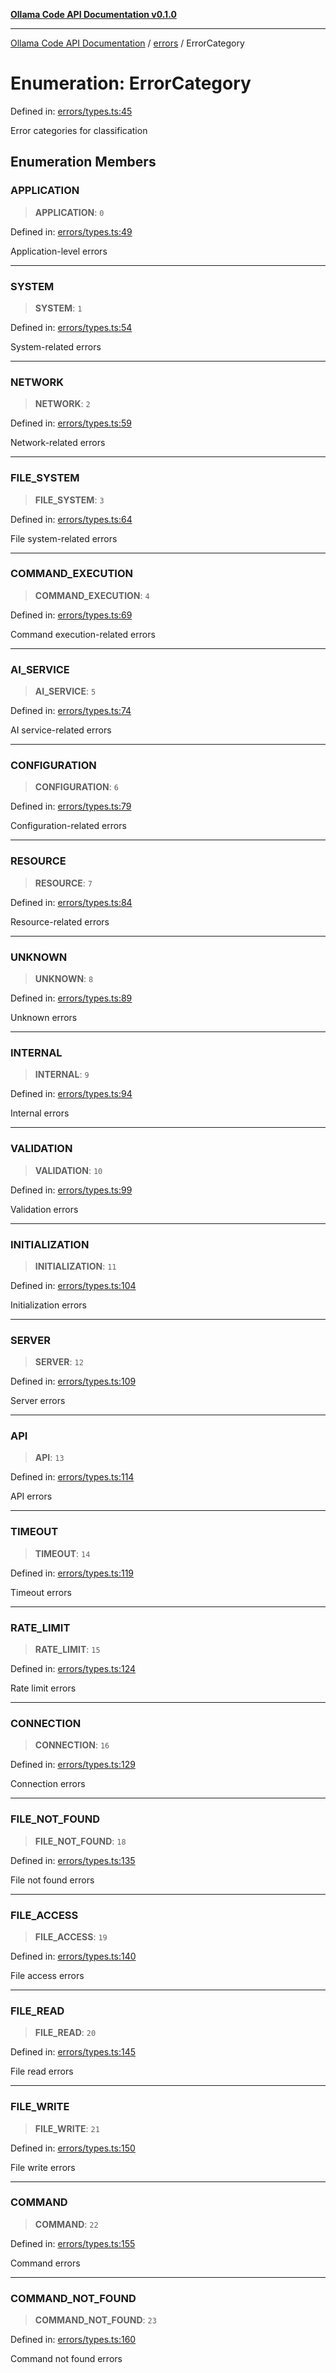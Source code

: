 [**Ollama Code API Documentation v0.1.0**](../../README.md)

***

[Ollama Code API Documentation](../../modules.md) / [errors](../README.md) / ErrorCategory

# Enumeration: ErrorCategory

Defined in: [errors/types.ts:45](https://github.com/erichchampion/ollama-code/blob/bec805828adb9d493a17af70faf605c3b2bc0269/ollama-code/src/errors/types.ts#L45)

Error categories for classification

## Enumeration Members

### APPLICATION

> **APPLICATION**: `0`

Defined in: [errors/types.ts:49](https://github.com/erichchampion/ollama-code/blob/bec805828adb9d493a17af70faf605c3b2bc0269/ollama-code/src/errors/types.ts#L49)

Application-level errors

***

### SYSTEM

> **SYSTEM**: `1`

Defined in: [errors/types.ts:54](https://github.com/erichchampion/ollama-code/blob/bec805828adb9d493a17af70faf605c3b2bc0269/ollama-code/src/errors/types.ts#L54)

System-related errors

***

### NETWORK

> **NETWORK**: `2`

Defined in: [errors/types.ts:59](https://github.com/erichchampion/ollama-code/blob/bec805828adb9d493a17af70faf605c3b2bc0269/ollama-code/src/errors/types.ts#L59)

Network-related errors

***

### FILE\_SYSTEM

> **FILE\_SYSTEM**: `3`

Defined in: [errors/types.ts:64](https://github.com/erichchampion/ollama-code/blob/bec805828adb9d493a17af70faf605c3b2bc0269/ollama-code/src/errors/types.ts#L64)

File system-related errors

***

### COMMAND\_EXECUTION

> **COMMAND\_EXECUTION**: `4`

Defined in: [errors/types.ts:69](https://github.com/erichchampion/ollama-code/blob/bec805828adb9d493a17af70faf605c3b2bc0269/ollama-code/src/errors/types.ts#L69)

Command execution-related errors

***

### AI\_SERVICE

> **AI\_SERVICE**: `5`

Defined in: [errors/types.ts:74](https://github.com/erichchampion/ollama-code/blob/bec805828adb9d493a17af70faf605c3b2bc0269/ollama-code/src/errors/types.ts#L74)

AI service-related errors

***

### CONFIGURATION

> **CONFIGURATION**: `6`

Defined in: [errors/types.ts:79](https://github.com/erichchampion/ollama-code/blob/bec805828adb9d493a17af70faf605c3b2bc0269/ollama-code/src/errors/types.ts#L79)

Configuration-related errors

***

### RESOURCE

> **RESOURCE**: `7`

Defined in: [errors/types.ts:84](https://github.com/erichchampion/ollama-code/blob/bec805828adb9d493a17af70faf605c3b2bc0269/ollama-code/src/errors/types.ts#L84)

Resource-related errors

***

### UNKNOWN

> **UNKNOWN**: `8`

Defined in: [errors/types.ts:89](https://github.com/erichchampion/ollama-code/blob/bec805828adb9d493a17af70faf605c3b2bc0269/ollama-code/src/errors/types.ts#L89)

Unknown errors

***

### INTERNAL

> **INTERNAL**: `9`

Defined in: [errors/types.ts:94](https://github.com/erichchampion/ollama-code/blob/bec805828adb9d493a17af70faf605c3b2bc0269/ollama-code/src/errors/types.ts#L94)

Internal errors

***

### VALIDATION

> **VALIDATION**: `10`

Defined in: [errors/types.ts:99](https://github.com/erichchampion/ollama-code/blob/bec805828adb9d493a17af70faf605c3b2bc0269/ollama-code/src/errors/types.ts#L99)

Validation errors

***

### INITIALIZATION

> **INITIALIZATION**: `11`

Defined in: [errors/types.ts:104](https://github.com/erichchampion/ollama-code/blob/bec805828adb9d493a17af70faf605c3b2bc0269/ollama-code/src/errors/types.ts#L104)

Initialization errors

***

### SERVER

> **SERVER**: `12`

Defined in: [errors/types.ts:109](https://github.com/erichchampion/ollama-code/blob/bec805828adb9d493a17af70faf605c3b2bc0269/ollama-code/src/errors/types.ts#L109)

Server errors

***

### API

> **API**: `13`

Defined in: [errors/types.ts:114](https://github.com/erichchampion/ollama-code/blob/bec805828adb9d493a17af70faf605c3b2bc0269/ollama-code/src/errors/types.ts#L114)

API errors

***

### TIMEOUT

> **TIMEOUT**: `14`

Defined in: [errors/types.ts:119](https://github.com/erichchampion/ollama-code/blob/bec805828adb9d493a17af70faf605c3b2bc0269/ollama-code/src/errors/types.ts#L119)

Timeout errors

***

### RATE\_LIMIT

> **RATE\_LIMIT**: `15`

Defined in: [errors/types.ts:124](https://github.com/erichchampion/ollama-code/blob/bec805828adb9d493a17af70faf605c3b2bc0269/ollama-code/src/errors/types.ts#L124)

Rate limit errors

***

### CONNECTION

> **CONNECTION**: `16`

Defined in: [errors/types.ts:129](https://github.com/erichchampion/ollama-code/blob/bec805828adb9d493a17af70faf605c3b2bc0269/ollama-code/src/errors/types.ts#L129)

Connection errors

***

### FILE\_NOT\_FOUND

> **FILE\_NOT\_FOUND**: `18`

Defined in: [errors/types.ts:135](https://github.com/erichchampion/ollama-code/blob/bec805828adb9d493a17af70faf605c3b2bc0269/ollama-code/src/errors/types.ts#L135)

File not found errors

***

### FILE\_ACCESS

> **FILE\_ACCESS**: `19`

Defined in: [errors/types.ts:140](https://github.com/erichchampion/ollama-code/blob/bec805828adb9d493a17af70faf605c3b2bc0269/ollama-code/src/errors/types.ts#L140)

File access errors

***

### FILE\_READ

> **FILE\_READ**: `20`

Defined in: [errors/types.ts:145](https://github.com/erichchampion/ollama-code/blob/bec805828adb9d493a17af70faf605c3b2bc0269/ollama-code/src/errors/types.ts#L145)

File read errors

***

### FILE\_WRITE

> **FILE\_WRITE**: `21`

Defined in: [errors/types.ts:150](https://github.com/erichchampion/ollama-code/blob/bec805828adb9d493a17af70faf605c3b2bc0269/ollama-code/src/errors/types.ts#L150)

File write errors

***

### COMMAND

> **COMMAND**: `22`

Defined in: [errors/types.ts:155](https://github.com/erichchampion/ollama-code/blob/bec805828adb9d493a17af70faf605c3b2bc0269/ollama-code/src/errors/types.ts#L155)

Command errors

***

### COMMAND\_NOT\_FOUND

> **COMMAND\_NOT\_FOUND**: `23`

Defined in: [errors/types.ts:160](https://github.com/erichchampion/ollama-code/blob/bec805828adb9d493a17af70faf605c3b2bc0269/ollama-code/src/errors/types.ts#L160)

Command not found errors
